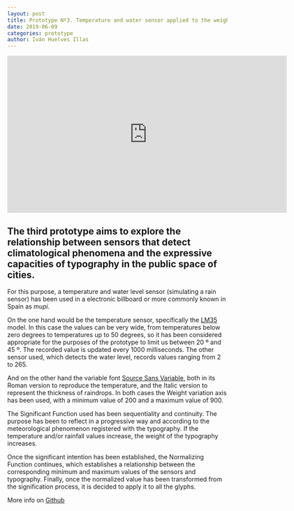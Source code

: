 ```yaml
---
layout: post
title: Prototype Nº3. Temperature and water sensor applied to the weight of the typography in an interactive informative panel
date: 2019-06-09
categories: prototype
author: Iván Huelves Illas
---
```

<iframe src="https://player.vimeo.com/video/341421909?h=aeeaeb9517" width="640" height="360" frameborder="0" allow="autoplay; fullscreen; picture-in-picture" allowfullscreen></iframe>

## The third prototype aims to explore the relationship between sensors that detect climatological phenomena and the expressive capacities of typography in the public space of cities.

For this purpose, a temperature and water level sensor (simulating a rain sensor) has been used in a electronic billboard or more commonly known in Spain as *mupi*.

On the one hand would be the temperature sensor, specifically the [LM35](http://johnny-five.io/examples/temperature-lm35/) model. In this case the values can be very wide, from temperatures below zero degrees to temperatures up to 50 degrees, so it has been considered appropriate for the purposes of the prototype to limit us between 20 º and 45 º. The recorded value is updated every 1000 milliseconds. The other sensor used, which detects the water level, records values ranging from 2 to 265.

And on the other hand the variable font [Source Sans Variable](https://github.com/adobe-fonts/source-sans/releases/tag/3.006R), both in its Roman version to reproduce the temperature, and the Italic version to represent the thickness of raindrops. In both cases the Weight variation axis has been used, with a minimum value of 200 and a maximum value of 900.

The Significant Function used has been sequentiality and continuity. The purpose has been to reflect in a progressive way and according to the meteorological phenomenon registered with the typography. If the temperature and/or rainfall values increase, the weight of the typography increases.

Once the significant intention has been established, the Normalizing Function continues, which establishes a relationship between the corresponding minimum and maximum values of the sensors and typography. Finally, once the normalized value has been transformed from the signification process, it is decided to apply it to all the glyphs.

More info on [Github](https://github.com/ivan-huelves/Sensor-Variable-Font_meteo)
